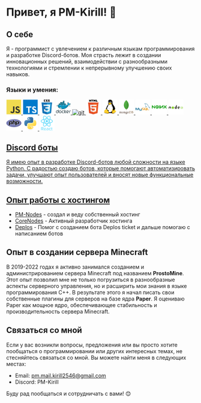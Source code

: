 # Привет, я PM-Kirill! 👋
## О себе
Я - программист с увлечением к различным языкам программирования и разработке Discord-ботов. Моя страсть лежит в создании инновационных решений, взаимодействии с разнообразными технологиями и стремлении к непрерывному улучшению своих навыков.

<h3 align="left">Языки и умения:</h3>
<p align="left"> <a href="https://developer.mozilla.org/en-US/docs/Web/JavaScript" target="_blank" rel="noreferrer"> <img src="https://raw.githubusercontent.com/devicons/devicon/master/icons/javascript/javascript-original.svg" alt="javascript" width="40" height="40"/> <img src="https://raw.githubusercontent.com/devicons/devicon/master/icons/typescript/typescript-plain.svg" alt="typescript" width="40" height="40"/> </a> <a href="https://www.photoshop.com/en" target="_blank" rel="noreferrer"><img src="https://raw.githubusercontent.com/devicons/devicon/master/icons/css3/css3-original-wordmark.svg" alt="css3" width="40" height="40"/> </a> <a href="https://www.docker.com/" target="_blank" rel="noreferrer"> <img src="https://raw.githubusercontent.com/devicons/devicon/master/icons/docker/docker-original-wordmark.svg" alt="docker" width="40" height="40"/> </a> <a href="https://git-scm.com/" target="_blank" rel="noreferrer"> <img src="https://www.vectorlogo.zone/logos/git-scm/git-scm-icon.svg" alt="git" width="40" height="40"/> </a> <a href="https://www.w3.org/html/" target="_blank" rel="noreferrer"> <img src="https://raw.githubusercontent.com/devicons/devicon/master/icons/html5/html5-original-wordmark.svg" alt="html5" width="40" height="40"/> <a href="https://www.linux.org/" target="_blank" rel="noreferrer"> <img src="https://raw.githubusercontent.com/devicons/devicon/master/icons/linux/linux-original.svg" alt="linux" width="40" height="40"/>  </a> <a href="https://www.mongodb.com/" target="_blank" rel="noreferrer"> <img src="https://raw.githubusercontent.com/devicons/devicon/master/icons/mongodb/mongodb-original-wordmark.svg" alt="mongodb" width="40" height="40"/> </a> <a href="https://www.mysql.com/" target="_blank" rel="noreferrer"> <img src="https://raw.githubusercontent.com/devicons/devicon/master/icons/mysql/mysql-original-wordmark.svg" alt="mysql" width="40" height="40"/> </a> <a href="https://www.nginx.com" target="_blank" rel="noreferrer"> <img src="https://raw.githubusercontent.com/devicons/devicon/master/icons/nginx/nginx-original.svg" alt="nginx" width="40" height="40"/> </a> <a href="https://nodejs.org" target="_blank" rel="noreferrer"> <img src="https://raw.githubusercontent.com/devicons/devicon/master/icons/nodejs/nodejs-original-wordmark.svg" alt="nodejs" width="40" height="40"/> </a> <a href="https://www.php.net" target="_blank" rel="noreferrer"> <img src="https://raw.githubusercontent.com/devicons/devicon/master/icons/php/php-original.svg" alt="php" width="40" height="40"/> </a> <a href="https://www.python.org" target="_blank" rel="noreferrer"> <img src="https://raw.githubusercontent.com/devicons/devicon/master/icons/python/python-original.svg" alt="python" width="40" height="40"/> </a> <a href="https://reactjs.org/" target="_blank" rel="noreferrer"> <img src="https://raw.githubusercontent.com/devicons/devicon/master/icons/react/react-original-wordmark.svg" alt="react" width="40" height="40"/>  </p> 

## Discord боты
Я имею опыт в разработке Discord-ботов любой сложности на языке Python. С радостью создаю ботов, которые помогают автоматизировать задачи, улучшают опыт пользователей и вносят новые функциональные возможности.

## Опыт работы с хостингом
- [PM-Nodes](https://discord.gg/cyt6VJP67H) - создал и веду собственный хостинг
- [CoreNodes](corenodes.fun) - Активный разработчик хостинга
- [Deplos](deplos.com) - Помог с созданием бота Deplos ticket и дальше помогаю с написанием ботов

## Опыт в создании сервера Minecraft
В 2019-2022 годах я активно занимался созданием и администрированием сервера Minecraft под названием **ProstoMine**. Этот опыт позволил мне не только погрузиться в разнообразные аспекты серверного управления, но и расширить мои знания в языке программирования C++. В результате этого я начал писать свои собственные плагины для серверов на базе ядра **Paper**. Я оцениваю Paper как мощное ядро, обеспечивающее стабильность и производительность сервера Minecraft.

## Связаться со мной
Если у вас возникли вопросы, предложения или вы просто хотите пообщаться о программировании или других интересных темах, не стесняйтесь связаться со мной. Вы можете найти меня в следующих местах:
- Email: [pm.mail.kirill2546@gmail.com](mailto:pm.mail.kirill2546@gmail.com)
- Discord: PM-Kirill

Буду рад пообщаться и сотрудничать с вами! 😊
